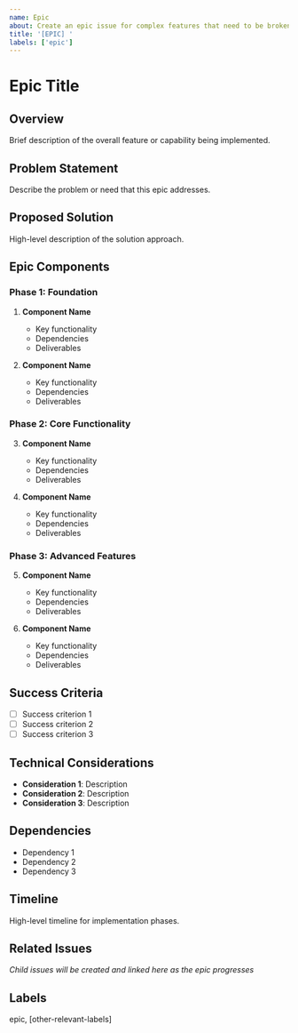 ```yaml
---
name: Epic
about: Create an epic issue for complex features that need to be broken down into smaller issues
title: '[EPIC] '
labels: ['epic']
---
```


# Epic Title

## Overview
Brief description of the overall feature or capability being implemented.

## Problem Statement
Describe the problem or need that this epic addresses.

## Proposed Solution
High-level description of the solution approach.

## Epic Components

### Phase 1: Foundation
1. **Component Name**
   - Key functionality
   - Dependencies
   - Deliverables

2. **Component Name**
   - Key functionality
   - Dependencies
   - Deliverables

### Phase 2: Core Functionality
3. **Component Name**
   - Key functionality
   - Dependencies
   - Deliverables

4. **Component Name**
   - Key functionality
   - Dependencies
   - Deliverables

### Phase 3: Advanced Features
5. **Component Name**
   - Key functionality
   - Dependencies
   - Deliverables

6. **Component Name**
   - Key functionality
   - Dependencies
   - Deliverables

## Success Criteria
- [ ] Success criterion 1
- [ ] Success criterion 2
- [ ] Success criterion 3

## Technical Considerations
- **Consideration 1**: Description
- **Consideration 2**: Description
- **Consideration 3**: Description

## Dependencies
- Dependency 1
- Dependency 2
- Dependency 3

## Timeline
High-level timeline for implementation phases.

## Related Issues
*Child issues will be created and linked here as the epic progresses*

## Labels
epic, [other-relevant-labels]
